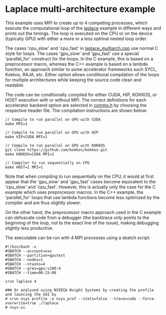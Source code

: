 # Laplace multi-architecture example

This example uses MPI to create up to 4 competing processes, which execute the computational loop of the [laplace](../../../../application-performance/demos/Laplace/README.md) example in different ways and prints out the timings. The loop is executed on the CPU or on the device (typically GPU) with either a more or a less optimal nested loop order. 

The cases 'cpu_slow' and 'cpu_fast' in [laplace_multiarch.cpp](src/laplace_multiarch.cpp) use normal C style for loops. The cases 'gpu_slow' and 'gpu_fast' use a special 'parallel_for' construct for the loops. In the C example, this is based on a preprocessor macro, whereas the C++ example is based on a lambda function, an approach similar to some accelerator frameworks such SYCL, Kokkos, RAJA, etc. Either option allows conditional compilation of the loops for multiple architectures while keeping the source code clean and readable.

The code can be conditionally compiled for either CUDA, HIP, KOKKOS, or HOST execution with or without MPI. The correct definitions for each accelerator backend option are selected in [comms.h](src/comms.h) by choosing the respective header file. The compilation instructions are shown below:

```
// Compile to run parallel on GPU with CUDA
make MPI=1

// Compile to run parallel on GPU with HIP
make HIP=CUDA MPI=1

// Compile to run parallel on GPU with KOKKOS
git clone https://github.com/kokkos/kokkos.git
make KOKKOS=CUDA MPI=1

// Compiler to run sequentially on CPU
make HOST=1 MPI=1

```
Note that when compiling to run sequentially on the CPU, it would at first appear that the 'gpu_slow' and 'gpu_fast' cases become equivalent to the 'cpu_slow' and 'cpu_fast'. However, this is actually only the case for the C example which uses preprocessor macros. In the C++ example, the 'parallel_for' loops that use lambda functions become less optimized by the compiler and are thus slightly slower. 

On the other hand, the preprocessor macro approach used in the C example can obfuscate code from a debugger (the backtrace only points to the beginning of the loop, not to the exact line of the issue), making debugging slightly less productive.

The executable can be run with 4 MPI processes using a sbatch script: 

```
#!/bin/bash -x
#SBATCH --account=xxx
#SBATCH --partition=gputest
#SBATCH --nodes=1
#SBATCH --ntasks=4
#SBATCH --gres=gpu:v100:4
#SBATCH --time=00:15:00

srun laplace 4

### Or analyzed using NVIDIA Nsight Systems by creating the profile and launcing the GUI by
# srun nsys profile -o nsys_prof --stats=false --trace=cuda --force-overwrite=true ./laplace
# nsys-ui
```
